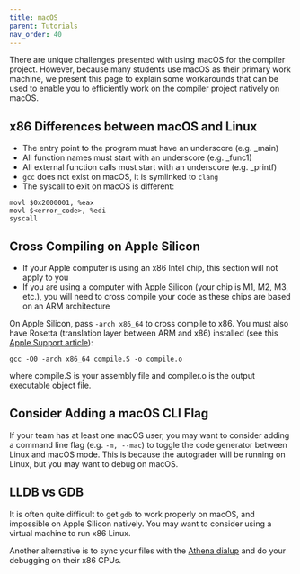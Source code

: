 ```yaml
---
title: macOS
parent: Tutorials
nav_order: 40
---
```

There are unique challenges presented with using macOS for the compiler project. However, because many students use macOS as their primary work machine, we present this page to explain some workarounds that can be used to enable you to efficiently work on the compiler project natively on macOS.
## x86 Differences between macOS and Linux
- The entry point to the program must have an underscore (e.g. _main)
- All function names must start with an underscore (e.g. _func1)
- All external function calls must start with an underscore (e.g. _printf)
- `gcc` does not exist on macOS, it is symlinked to `clang`
- The syscall to exit on macOS is different:

```
movl $0x2000001, %eax
movl $<error_code>, %edi
syscall
```
## Cross Compiling on Apple Silicon

- If your Apple computer is using an x86 Intel chip, this section will not apply to you
- If you are using a computer with Apple Silicon (your chip is M1, M2, M3, etc.), you will need to cross compile your code as these chips are based on an ARM architecture

On Apple Silicon, pass `-arch x86_64` to cross compile to x86.
You must also have Rosetta (translation layer between ARM and x86) installed (see this [Apple Support article](https://support.apple.com/en-us/102527)):

```
gcc -O0 -arch x86_64 compile.S -o compile.o
```
where compile.S is your assembly file and compiler.o is the output executable object file.
## Consider Adding a macOS CLI Flag

If your team has at least one macOS user, you may want to consider adding a command line flag (e.g. `-m, --mac`) to toggle the code generator between Linux and macOS mode. This is because the autograder will be running on Linux, but you may want to debug on macOS.
## LLDB vs GDB
It is often quite difficult to get `gdb` to work properly on macOS, and impossible on Apple Silicon natively. You may want to consider using a virtual machine to run x86 Linux.

Another alternative is to sync your files with the [Athena dialup](https://web.mit.edu/dialup/www/ssh.html) and do your debugging on their x86 CPUs.
